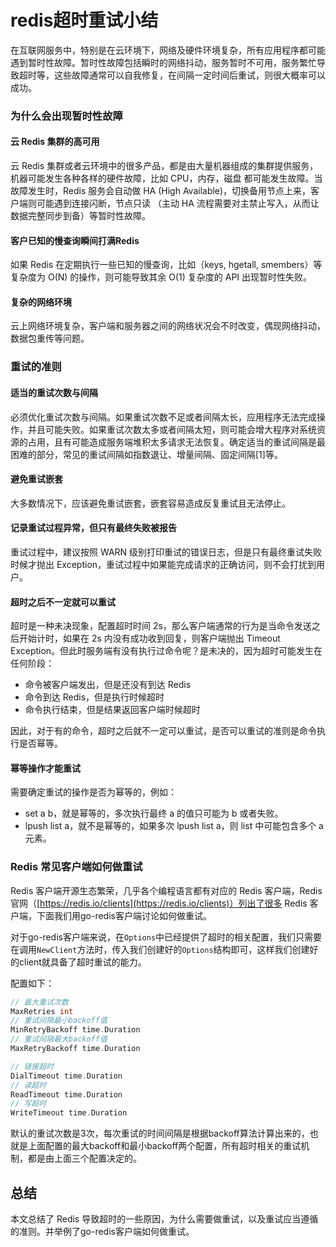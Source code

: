 # redis超时重试小结




在互联网服务中，特别是在云环境下，网络及硬件环境复杂，所有应用程序都可能遇到暂时性故障。暂时性故障包括瞬时的网络抖动，服务暂时不可用，服务繁忙导致超时等，这些故障通常可以自我修复，在间隔一定时间后重试，则很大概率可以成功。 ​

### 为什么会出现暂时性故障

#### 云 Redis 集群的高可用

云 Redis 集群或者云环境中的很多产品，都是由大量机器组成的集群提供服务，机器可能发生各种各样的硬件故障，比如 CPU，内存，磁盘 都可能发生故障。当故障发生时，Redis 服务会自动做 HA (High Available)，切换备用节点上来，客户端则可能遇到连接闪断，节点只读 （主动 HA 流程需要对主禁止写入，从而让数据完整同步到备）等暂时性故障。 ​

#### 客户已知的慢查询瞬间打满Redis

如果 Redis 在定期执行一些已知的慢查询，比如（keys, hgetall, smembers）等复杂度为 O(N) 的操作，则可能导致其余 O(1) 复杂度的 API 出现暂时性失败。 ​

#### 复杂的网络环境

云上网络环境复杂，客户端和服务器之间的网络状况会不时改变，偶现网络抖动，数据包重传等问题。

### 重试的准则

#### 适当的重试次数与间隔

必须优化重试次数与间隔。如果重试次数不足或者间隔太长，应用程序无法完成操作，并且可能失败。如果重试次数太多或者间隔太短，则可能会增大程序对系统资源的占用，且有可能造成服务端堆积太多请求无法恢复。确定适当的重试间隔是最困难的部分，常见的重试间隔如指数退让、增量间隔、固定间隔[1]等。

#### 避免重试嵌套

大多数情况下，应该避免重试嵌套，嵌套容易造成反复重试且无法停止。 ​

#### 记录重试过程异常，但只有最终失败被报告

重试过程中，建议按照 WARN 级别打印重试的错误日志，但是只有最终重试失败时候才抛出 Exception，重试过程中如果能完成请求的正确访问，则不会打扰到用户。 ​

#### 超时之后不一定就可以重试

超时是一种未决现象，配置超时时间 2s，那么客户端通常的行为是当命令发送之后开始计时，如果在 2s 内没有成功收到回复，则客户端抛出 Timeout Exception。但此时服务端有没有执行过命令呢？是未决的，因为超时可能发生在任何阶段：

- 命令被客户端发出，但是还没有到达 Redis
- 命令到达 Redis，但是执行时候超时
- 命令执行结束，但是结果返回客户端时候超时

因此，对于有的命令，超时之后就不一定可以重试，是否可以重试的准则是命令执行是否幂等。

#### 幂等操作才能重试

需要确定重试的操作是否为幂等的，例如：

- set a b，就是幂等的，多次执行最终 a 的值只可能为 b 或者失败。
- lpush list a，就不是幂等的，如果多次 lpush list a，则 list 中可能包含多个 a 元素。

### Redis 常见客户端如何做重试

Redis 客户端开源生态繁荣，几乎各个编程语言都有对应的 Redis 客户端，Redis 官网（[https://redis.io/clients](https://redis.io/clients)）列出了很多 Redis 客户端，下面我们用go-redis客户端讨论如何做重试。

对于go-redis客户端来说，在`Options`中已经提供了超时的相关配置，我们只需要在调用`NewClient`方法时，传入我们创建好的`Options`结构即可，这样我们创建好的client就具备了超时重试的能力。

配置如下：

```go
// 最大重试次数
MaxRetries int
// 重试间隔最小backoff值
MinRetryBackoff time.Duration
// 重试间隔最大backoff值
MaxRetryBackoff time.Duration

// 链接超时
DialTimeout time.Duration
// 读超时
ReadTimeout time.Duration
// 写超时
WriteTimeout time.Duration
```

默认的重试次数是3次，每次重试的时间间隔是根据backoff算法计算出来的，也就是上面配置的最大backoff和最小backoff两个配置，所有超时相关的重试机制，都是由上面三个配置决定的。

## 总结

本文总结了 Redis 导致超时的一些原因，为什么需要做重试，以及重试应当遵循的准则。并举例了go-redis客户端如何做重试。
